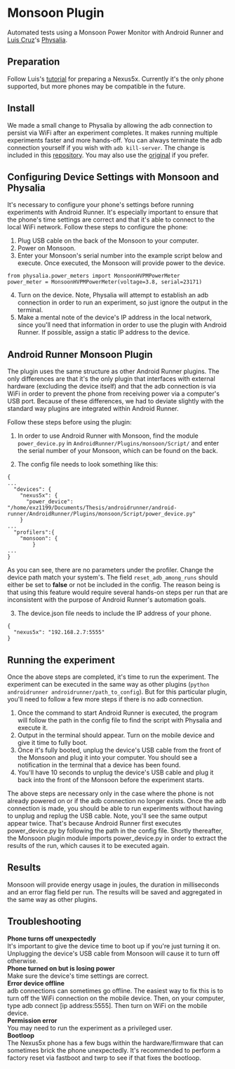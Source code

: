 # Monsoon Plugin

Automated tests using a Monsoon Power Monitor with Android Runner and [Luis Cruz](https://scholar.google.com/citations?user=O13oaH0AAAAJ&hl=en)'s [Physalia](https://tqrg.github.io/physalia/).

## Preparation
Follow Luis's [tutorial](https://tqrg.github.io/physalia/monsoon_tutorial.html) for preparing a Nexus5x.  Currently it's the only phone supported, but more phones may be compatible in the future.

## Install
We made a small change to Physalia by allowing the adb connection to persist via WiFi after an experiment completes.  It makes running multiple experiments faster and more hands-off.  You can always terminate the adb connection yourself if you wish with `adb kill-server`.  The change is included in this [repository](https://github.com/EricZielinski/physalia).  You may also use the [original](https://github.com/tqrg/physalia) if you prefer.

## Configuring Device Settings with Monsoon and Physalia
It's necessary to configure your phone's settings before running experiments with Android Runner.  It's especially important to ensure that the phone's time settings are correct and that it's able to connect to the local WiFi network.  Follow these steps to configure the phone:
1. Plug USB cable on the back of the Monsoon to your computer.
2. Power on Monsoon.
3. Enter your Monsoon's serial number into the example script below and execute. Once executed, the Monsoon will provide power to the device.
```
from physalia.power_meters import MonsoonHVPMPowerMeter
power_meter = MonsoonHVPMPowerMeter(voltage=3.8, serial=23171)
```

4. Turn on the device.  Note, Physalia will attempt to establish an adb connection in order to run an experiment, so just ignore the output in the terminal.
5. Make a mental note of the device's IP address in the local network, since you'll need that information in order to use the plugin with Android Runner.  If possible, assign a static IP address to the device.

## Android Runner Monsoon Plugin
The plugin uses the same structure as other Android Runner plugins.  The only differences are that it's the only plugin that interfaces with external hardware (excluding the device itself) and that the adb connection is via WiFi in order to prevent the phone from receiving power via a computer's USB port.  Because of these differences, we had to deviate slightly with the standard way plugins are integrated within Android Runner.

Follow these steps before using the plugin:
1. In order to use Android Runner with Monsoon, find the module `power_device.py` in `AndroidRunner/Plugins/monsoon/Script/` and enter the serial number of your Monsoon, which can be found on the back.   

2. The config file needs to look something like this:
```
{
...
  "devices": {
    "nexus5x": {
      "power_device": "/home/exz1199/Documents/Thesis/androidrunner/android-runner/AndroidRunner/Plugins/monsoon/Script/power_device.py"
    }
...
  "profilers":{
    "monsoon": {
        }
...
}
```
As you can see, there are no parameters under the profiler.  Change the device path match your system's.  The field `reset_adb_among_runs` should either be set to **false** or not be included in the config.  The reason being is that using this feature would require several hands-on steps per run that are inconsistent with the purpose of Android Runner's automation goals.

3. The device.json file needs to include the IP address of your phone.
```
{
  "nexus5x": "192.168.2.7:5555"
}
```

## Running the experiment
Once the above steps are completed, it's time to run the experiment.  The experiment can be executed in the same way as other plugins (`python androidrunner androidrunner/path_to_config`).  But for this particular plugin, you'll need to follow a few more steps if there is no adb connection.  
1. Once the command to start Android Runner is executed, the program will follow the path in the config file to find the script with Physalia and execute it.  
2. Output in the terminal should appear.  Turn on the mobile device and give it time to fully boot.  
3. Once it's fully booted, unplug the device's USB cable from the front of the Monsoon and plug it into your computer.  You should see a notification in the terminal that a device has been found.  
4. You'll have 10 seconds to unplug the device's USB cable and plug it back into the front of the Monsoon before the experiment starts.

The above steps are necessary only in the case where the phone is not already powered on or if the adb connection no longer exists.  Once the adb connection is made, you should be able to run experiments without having to unplug and replug the USB cable.  Note, you'll see the same output appear twice.  That's because Android Runner first executes power_device.py by following the path in the config file.  Shortly thereafter, the Monsoon plugin module imports power_device.py in order to extract the results of the run, which causes it to be executed again.

## Results
Monsoon will provide energy usage in joules, the duration in milliseconds and an error flag field per run.  The results will be saved and aggregated in the same way as other plugins.

## Troubleshooting
**Phone turns off unexpectedly**\
It's important to give the device time to boot up if you're just turning it on.  Unplugging the device's USB cable from Monsoon will cause it to turn off otherwise.\
**Phone turned on but is losing power**\
Make sure the device's time settings are correct.\
**Error device offline**\
adb connections can sometimes go offline.  The easiest way to fix this is to turn off the WiFi connection on the mobile device.  Then, on your computer, type adb connect [ip address:5555].  Then turn on WiFi on the mobile device.\
**Permission error**\
You may need to run the experiment as a privileged user.\
**Bootloop**\
The Nexus5x phone has a few bugs within the hardware/firmware that can sometimes brick the phone unexpectedly.  It's recommended to perform a factory reset via fastboot and twrp to see if that fixes the bootloop.    
